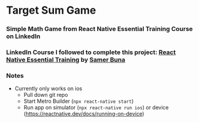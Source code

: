 # Target Sum Game
### Simple Math Game from React Native Essential Training Course on LinkedIn 
### LinkedIn Course I followed to complete this project: [React Native Essential Training](https://www.linkedin.com/learning/react-native-essential-training/) by [Samer Buna](https://www.linkedin.com/learning/instructors/samer-buna?u=85172378)
### Notes
- Currently only works on ios
  - Pull down git repo
  - Start Metro Builder (`npx react-native start`)
  - Run app on simulator (`npx react-native run ios`) or device (https://reactnative.dev/docs/running-on-device)
